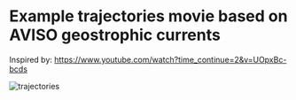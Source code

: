 # Example trajectories movie based on AVISO geostrophic currents
Inspired by: https://www.youtube.com/watch?time_continue=2&v=UOpxBc-bcds


![trajectories](https://github.com/mballaro/tracmass_tools/blob/master/display_trajectories/example_trajectories.gif)